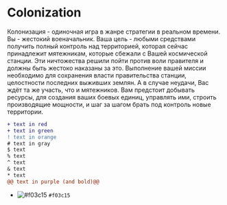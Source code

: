 # Colonization
Колонизация - одиночная игра в жанре стратегии в реальном времени. Вы - жестокий военачальник. Ваша цель - любыми средствами получить полный контроль над территорией, которая сейчас принадлежит мятежникам, которые сбежали с Вашей космической станции. Эти ничтожества решили пойти против воли правителя и должны быть жестоко наказаны за это. Выполнение вашей миссии необходимо для сохранения власти правительства станции, целостности последних выживших землян. А в случае неудачи, Вас ждёт та же участь, что и мятежников.
Вам предстоит добывать ресурсы, для создания ваших боевых единиц, управлять ими, строить производящие мощности, и шаг за шагом брать под контроль новые территории.
```diff
+ text in red
+ text in green
! text in orange
# text in gray
$ text
% text
^ text
& text
* text
@@ text in purple (and bold)@@
```
- ![#f03c15](https://via.placeholder.com/15/f03c15/000000?text=+) `#f03c15`
